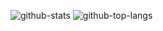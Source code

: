 <!--
**Tsutomu-Ikeda/Tsutomu-Ikeda/** is a ✨ _special_ ✨ repository because its `README.md` (this file) appears on your GitHub profile.

Here are some ideas to get you started:

- 🔭 I’m currently working on ...
- 🌱 I’m currently learning ...
- 👯 I’m looking to collaborate on ...
- 🤔 I’m looking for help with ...
- 💬 Ask me about ...
- 📫 How to reach me: ...
- 😄 Pronouns: ...
- ⚡ Fun fact: ...
-->

![github-stats](https://github-readme-stats.vercel.app/api?username=Tsutomu-Ikeda&count_private=true&theme=dark&show_icons=true)
![github-top-langs](https://github-readme-stats.vercel.app/api/top-langs/?username=Tsutomu-Ikeda&theme=dark&exclude_repo=settings)
